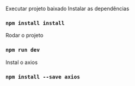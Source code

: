 Executar projeto baixado
Instalar as dependências
### `npm install install`

Rodar o projeto
### `npm run dev`

Instal o axios
### `npm install --save axios`
